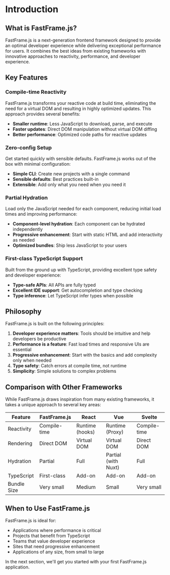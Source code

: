 # Introduction

## What is FastFrame.js?

FastFrame.js is a next-generation frontend framework designed to provide an optimal developer experience while delivering exceptional performance for users. It combines the best ideas from existing frameworks with innovative approaches to reactivity, performance, and developer experience.

## Key Features

### Compile-time Reactivity

FastFrame.js transforms your reactive code at build time, eliminating the need for a virtual DOM and resulting in highly optimized updates. This approach provides several benefits:

- **Smaller runtime**: Less JavaScript to download, parse, and execute
- **Faster updates**: Direct DOM manipulation without virtual DOM diffing
- **Better performance**: Optimized code paths for reactive updates

### Zero-config Setup

Get started quickly with sensible defaults. FastFrame.js works out of the box with minimal configuration:

- **Simple CLI**: Create new projects with a single command
- **Sensible defaults**: Best practices built-in
- **Extensible**: Add only what you need when you need it

### Partial Hydration

Load only the JavaScript needed for each component, reducing initial load times and improving performance:

- **Component-level hydration**: Each component can be hydrated independently
- **Progressive enhancement**: Start with static HTML and add interactivity as needed
- **Optimized bundles**: Ship less JavaScript to your users

### First-class TypeScript Support

Built from the ground up with TypeScript, providing excellent type safety and developer experience:

- **Type-safe APIs**: All APIs are fully typed
- **Excellent IDE support**: Get autocompletion and type checking
- **Type inference**: Let TypeScript infer types when possible

## Philosophy

FastFrame.js is built on the following principles:

1. **Developer experience matters**: Tools should be intuitive and help developers be productive
2. **Performance is a feature**: Fast load times and responsive UIs are essential
3. **Progressive enhancement**: Start with the basics and add complexity only when needed
4. **Type safety**: Catch errors at compile time, not runtime
5. **Simplicity**: Simple solutions to complex problems

## Comparison with Other Frameworks

While FastFrame.js draws inspiration from many existing frameworks, it takes a unique approach to several key areas:

| Feature | FastFrame.js | React | Vue | Svelte |
|---------|-------------|-------|-----|--------|
| Reactivity | Compile-time | Runtime (hooks) | Runtime (Proxy) | Compile-time |
| Rendering | Direct DOM | Virtual DOM | Virtual DOM | Direct DOM |
| Hydration | Partial | Full | Partial (with Nuxt) | Full |
| TypeScript | First-class | Add-on | Add-on | Add-on |
| Bundle Size | Very small | Medium | Small | Very small |

## When to Use FastFrame.js

FastFrame.js is ideal for:

- Applications where performance is critical
- Projects that benefit from TypeScript
- Teams that value developer experience
- Sites that need progressive enhancement
- Applications of any size, from small to large

In the next section, we'll get you started with your first FastFrame.js application.
